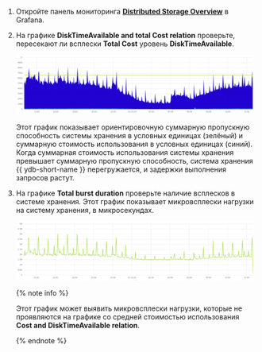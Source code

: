 1. Откройте панель мониторинга **[Distributed Storage Overview](../../../../../reference/observability/metrics/grafana-dashboards.md)** в Grafana.

1. На графике **DiskTimeAvailable and total Cost relation** проверьте, пересекают ли всплески **Total Cost** уровень **DiskTimeAvailable**.

    ![](../_assets/disk-time-available--disk-cost.png)

    Этот график показывает ориентировочную суммарную пропускную способность системы хранения в условных единицах (зелёный) и суммарную стоимость использования в условных единицах (синий). Когда суммарная стоимость использования системы хранения превышает суммарную пропускную способность, система хранения {{ ydb-short-name }} перегружается, и задержки выполнения запросов растут.

1. На графике **Total burst duration** проверьте наличие всплесков в системе хранения. Этот график показывает микровсплески нагрузки на систему хранения, в микросекундах.

    ![](../_assets/microbursts.png)

    {% note info %}

    Этот график может выявить микровсплески нагрузки, которые не проявляются на графике со средней стоимостью использования **Cost and DiskTimeAvailable relation**.

    {% endnote %}
